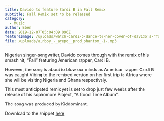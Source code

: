 ```yaml
---
title: Davido to feature Cardi B in Fall Remix
subtitle: Fall Remix set to be released
category:
  - Music
author: Eben
date: 2019-12-07T05:04:09.096Z
featureImage: /uploads/watch-cardi-b-dance-to-her-cover-of-davido’s-“fall”.jpg
file: /uploads/airboy_-_ayepo__prod_phantom_-1-.mp3
---
```

Nigerian singer-songwriter, Davido comes through with the remix of his smash hit, “Fall” featuring American rapper, Cardi B.

However, the song is about to blow our minds as American rapper Cardi B was caught Vibing to the remixed version on her first trip to Africa where she will be visiting Nigeria and Ghana respectively.

This most anticipated remix yet is set to drop just few weeks after the release of his sophomore Project, “A Good Time Album”.

The song was produced by Kiddominant.

Download to the snippet [here](https://justnaija.com/music/download-mp3/1645-davido-fall-remix-ft-cardi-b/download)
